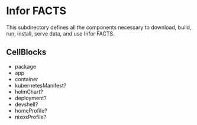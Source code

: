 # Infor FACTS

This subdirectory defines all the components necessary to download, build, run, install, serve data, and use Infor FACTS.

## CellBlocks

- package
- app
- container
- kubernetesManifest?
- helmChart?
- deployment?
- devshell?
- homeProfile?
- nixosProfile?

